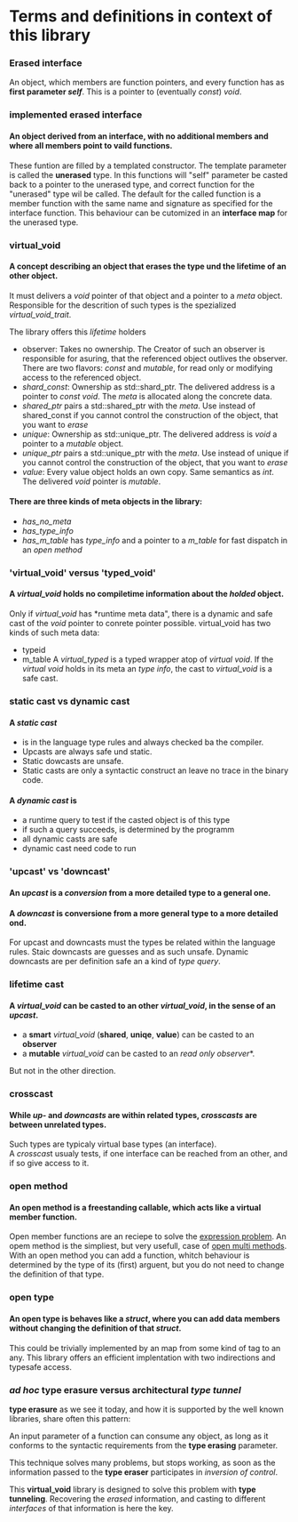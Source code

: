 # Terms and definitions in context of this library

###  Erased interface
An object, which members are function pointers, and every function has as **first parameter *self***. This is a pointer to (eventually *const*) *void*.

###  implemented erased interface
#### An object derived from an interface, with no additional members and where all members point to vaild functions.

These funtion are filled by a templated constructor. The template parameter is called the **unerased** type.
In this functions will "self" parameter be casted back to a pointer to the unerased type, and correct function for the "unerased" type wil be called. The default for the called function is a member function with the same name and signature as specified for the interface function. This behaviour can be cutomized in an **interface map** for the unerased type.

### virtual_void

#### A concept describing an object that **erases** the **type** und the **lifetime** of **an** other **object**. 

It must delivers a *void* pointer of that object and a pointer to a *meta* object. 
Responsible for the descrition of such types is the spezialized *virtual_void_trait*. 

The library offers this  *lifetime* holders 
- observer: Takes no ownership. The Creator of such an observer is responsible for asuring, that the referenced object outlives the observer. There are two flavors: *const* and *mutable*, for read only or modifying access to the referenced object.
- *shard_const*: Ownership as std::shard_ptr. The delivered address is a pointer to *const void*. The *meta* is allocated along the concrete data.
- *shared_ptr* pairs a std::shared_ptr<void> with the *meta*. Use instead of shared_const if you cannot control the construction of the object, that you want to *erase*    
- *unique*: Ownership as std::unique_ptr. The delivered address is *void* a pointer to a *mutable* object.
- *unique_ptr* pairs a std::unique_ptr<void> with the *meta*. Use instead of unique if you cannot control the construction of the object, that you want to *erase*    
- *value*: Every value object holds an own copy. Same semantics as *int*. The delivered *void* pointer is *mutable*.

#### There are three kinds of meta objects in the library:
- *has_no_meta*
- *has_type_info*
- *has_m_table* has *type_info* and a pointer to a *m_table* for fast dispatch in an *open method*

### 'virtual_void' versus 'typed_void' 
#### A *virtual_void* holds no compiletime information about the *holded* object. 

Only if *virtual_void* has *runtime meta data", there is a dynamic and safe cast of the *void* pointer to conrete pointer possible.
virtual_void has two kinds of such meta data:
- typeid
- m_table
A  *virtual_typed* is a typed wrapper atop of *virtual void*. If the *virtual void* holds in its meta an *type info*, the cast to *virtual_void* is a safe cast.

### static cast vs dynamic cast
#### A *static cast*
  - is in the language type rules and always checked ba the compiler. 
  - Upcasts are always safe und static. 
  - Static dowcasts are unsafe.
  - Static casts are only a syntactic construct an leave no trace in the binary code.
#### A *dynamic cast* is
  - a runtime query to test if the casted object is of this type
  - if such a query succeeds, is determined by the programm
  - all dynamic casts are safe
  - dynamic cast need code to run

### 'upcast' vs 'downcast'
#### An *upcast* is a *conversion* from a more detailed type to a general one.

#### A *downcast* is conversione from a more general type to a more detailed ond.

For upcast and downcasts must the types be related within the language rules.
Staic downcasts are guesses and as such unsafe. Dynamic downcasts are per definition safe an a kind of *type query*.

### lifetime cast
#### A *virtual_void* can be casted to an other *virtual_void*, in the sense of an *upcast*.

- a **smart** *virtual_void* (**shared**, **uniqe**, **value**) can be casted to an **observer**
- a **mutable**  *virtual_void* can be casted to an *read only observer**.

But not in the other direction.

### crosscast
#### While *up-* and *downcasts* are within related types, *crosscasts* are between unrelated types. 

Such types are typicaly virtual base types (an interface).  
A *crosscas*t usualy tests, if one interface can be reached from an other, and if so give access to it.

### open method
#### An **open method** is a freestanding callable, which acts like a virtual member function. 

Open member functions are an reciepe to solve the [expression problem]. An opem method is the simpliest, but very usefull, case of [open multi methods]. With an open method you can add a function, whitch behaviour is determined by the type of its (first) arguent, but you do not need to change the definition of that type. 

### open type
#### An **open type** is behaves like a *struct*, where you can add data members without changing the definition of that *struct*. 

This could be trivially implemented by an map from some kind of tag to an any.
This library offers an efficient implentation with two indirections and typesafe access.

### *ad hoc* type erasure versus architectural *type tunnel*
**type erasure** as we see it today, and how it is supported by the well known libraries, share often this pattern:

An input parameter of a function can consume any object, as long as it conforms to the syntactic requirements from the **type erasing** parameter.

This technique solves many problems, but stops working, as soon as the information passed to the **type eraser** participates in *inversion of control*.

This **virtual_void** library is designed to solve this problem with **type tunneling**. Recovering the *erased* information, and casting to different *interfaces* of that information is here the key.  








[expression problem]: https://en.wikipedia.org/wiki/Expression_problem
[open multi methods]: https://en.wikipedia.org/wiki/Multiple_dispatch

